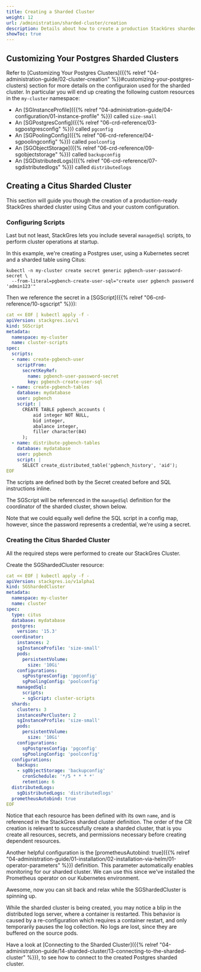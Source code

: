 ```yaml
---
title: Creating a Sharded Cluster
weight: 12
url: /administration/sharded-cluster/creation
description: Details about how to create a production StackGres sharded cluster.
showToc: true
---
```


## Customizing Your Postgres Sharded Clusters

Refer to [Customizing Your Postgres Clusters]({{% relref "04-administration-guide/02-cluster-creation" %}}#customizing-your-postgres-clusters) section for more details on the configuraion used
 for the sharded cluster. In particular you will end up creating the following custom resources in the `my-cluster` namespace:

* An [SGInstanceProfile]({{% relref "04-administration-guide/04-configuration/01-instance-profile" %}}) called `size-small`
* An [SGPostgresConfig]({{% relref "06-crd-reference/03-sgpostgresconfig" %}}) called `pgconfig`
* An [SGPoolingConfig]({{% relref "06-crd-reference/04-sgpoolingconfig" %}}) called `poolconfig`
* An [SGObjectStorage]({{% relref "06-crd-reference/09-sgobjectstorage" %}}) called `backupconfig`
* An [SGDistributedLogs]({{% relref "06-crd-reference/07-sgdistributedlogs" %}}) called `distributedlogs`

## Creating a Citus Sharded Cluster

This section will guide you though the creation of a production-ready StackGres sharded cluster using Citus and your custom configuration.

### Configuring Scripts

Last but not least, StackGres lets you include several `managedSql` scripts, to perform cluster operations at startup.

In this example, we're creating a Postgres user, using a Kubernetes secret and a sharded table using Citus:

```
kubectl -n my-cluster create secret generic pgbench-user-password-secret \
  --from-literal=pgbench-create-user-sql="create user pgbench password 'admin123'"
```

Then we reference the secret in a [SGScript]({{% relref "06-crd-reference/10-sgscript" %}}):

```yaml
cat << EOF | kubectl apply -f -
apiVersion: stackgres.io/v1
kind: SGScript
metadata:
  namespace: my-cluster
  name: cluster-scripts
spec:
  scripts:
  - name: create-pgbench-user
    scriptFrom:
      secretKeyRef:
        name: pgbench-user-password-secret
        key: pgbench-create-user-sql
  - name: create-pgbench-tables
    database: mydatabase
    user: pgbench
    script: |
      CREATE TABLE pgbench_accounts (
          aid integer NOT NULL,
          bid integer,
          abalance integer,
          filler character(84)
      );
  - name: distribute-pgbench-tables
    database: mydatabase
    user: pgbench
    script: |
      SELECT create_distributed_table('pgbench_history', 'aid');
EOF
```

The scripts are defined both by the Secret created before and SQL instructions inline.

The SGScript will be referenced in the `managedSql` definition for the coordinator of the sharded cluster, shown below.

Note that we could equally well define the SQL script in a config map, however, since the password represents a credential, we're using a secret.

### Creating the Citus Sharded Cluster

All the required steps were performed to create our StackGres Cluster.

Create the SGShardedCluster resource:

```yaml
cat << EOF | kubectl apply -f -
apiVersion: stackgres.io/v1alpha1
kind: SGShardedCluster
metadata:
  namespace: my-cluster
  name: cluster
spec:
  type: citus
  database: mydatabase
  postgres:
    version: '15.3'
  coordinator:
    instances: 2
    sgInstanceProfile: 'size-small'
    pods:
      persistentVolume:
        size: '10Gi'
    configurations:
      sgPostgresConfig: 'pgconfig'
      sgPoolingConfig: 'poolconfig'
    managedSql:
      scripts:
      - sgScript: cluster-scripts
  shards:
    clusters: 3
    instancesPerCluster: 2
    sgInstanceProfile: 'size-small'
    pods:
      persistentVolume:
        size: '10Gi'
    configurations:
      sgPostgresConfig: 'pgconfig'
      sgPoolingConfig: 'poolconfig'
  configurations:
    backups:
    - sgObjectStorage: 'backupconfig'
      cronSchedule: '*/5 * * * *'
      retention: 6
  distributedLogs:
    sgDistributedLogs: 'distributedlogs'
  prometheusAutobind: true
EOF
```

Notice that each resource has been defined with its own `name`, and is referenced in the StackGres sharded cluster definition.
The order of the CR creation is relevant to successfully create a sharded cluster, that is you create all resources, secrets, and permissions necessary before creating dependent resources.

Another helpful configuration is the [prometheusAutobind: true]({{% relref "04-administration-guide/01-installation/02-installation-via-helm/01-operator-parameters" %}}) definition.
This parameter automatically enables monitoring for our sharded cluster.
We can use this since we've installed the Prometheus operator on our Kubernetes environment.

Awesome, now you can sit back and relax while the SGShardedCluster is spinning up.


While the sharded cluster is being created, you may notice a blip in the distributed logs server, where a container is restarted.
This behavior is caused by a re-configuration which requires a container restart, and only temporarily pauses the log collection.
No logs are lost, since they are buffered on the source pods.

Have a look at [Connecting to the Sharded Cluster]({{% relref "04-administration-guide/14-sharded-cluster/13-connecting-to-the-sharded-cluster" %}}), to see how to connect to the created Postgres sharded cluster.
